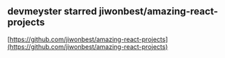 ## devmeyster starred jiwonbest/amazing-react-projects
  
  [https://github.com/jiwonbest/amazing-react-projects](https://github.com/jiwonbest/amazing-react-projects)